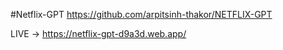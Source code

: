 #Netflix-GPT
https://github.com/arpitsinh-thakor/NETFLIX-GPT

LIVE -> https://netflix-gpt-d9a3d.web.app/